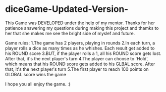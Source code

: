 ﻿# diceGame-Updated-Version-


This Game was DEVELOPED under the help of my mentor. Thanks for her patience answering my questions during making this project and thamks to her that she makes me see the bright side of myslef and future.

Game rules: 1.The game has 2 players, playing in rounds 2.In each turn, a player rolls a dice as many times as he whishes. Each result get added to his ROUND score 3.BUT, if the player rolls a 1, all his ROUND score gets lost. After that, it's the next player's turn 4.The player can choose to 'Hold', which means that his ROUND score gets added to his GLBAL score. After that, it's the next player's turn 5.The first player to reach 100 points on GLOBAL score wins the game

I hope you all enjoy the game. :)
